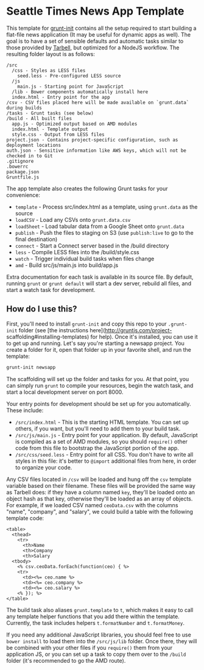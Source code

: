 Seattle Times News App Template
===============================

This template for [grunt-init](http://gruntjs.com/project-scaffolding)
contains all the setup required to start building a flat-file news application
(It may be useful for dynamic apps as well). The goal is to have a set of
sensible defaults and automatic tasks similar to those provided by
[Tarbell](http://tarbell.tribapps.com/), but optimized for a NodeJS workflow.
The resulting folder layout is as follows:

```
/src
  /css - Styles as LESS files
    seed.less - Pre-configured LESS source
  /js
    main.js - Starting point for JavaScript
  /lib - Bower components automatically install here
  index.html - Entry point for the app
/csv - CSV files placed here will be made available on `grunt.data` during builds
/tasks - Grunt tasks (see below)
/build - All built files
  app.js - Optimized output based on AMD modules
  index.html - Template output
  style.css - Output from LESS files
project.json - Contains project-specific configuration, such as deployment locations
auth.json - Sensitive information like AWS keys, which will not be checked in to Git
.gitignore
.bowerrc
package.json
Gruntfile.js
```

The app template also creates the following Grunt tasks for your convenience:

- `template` - Process src/index.html as a template, using `grunt.data` as the source
- `loadCSV` - Load any CSVs onto `grunt.data.csv`
- `loadSheet` - Load tabular data from a Google Sheet onto `grunt.data`
- `publish` - Push the files to staging on S3 (use `publish:live` to go to the final destination)
- `connect` - Start a Connect server based in the /build directory
- `less` - Compile LESS files into the /build/style.css
- `watch` - Trigger individual build tasks when files change
- `amd` - Build src/js/main.js into build/app.js

Extra documentation for each task is available in its source file. By default,
running `grunt` or `grunt default` will start a dev server, rebuild all files,
and start a watch task for development.

How do I use this?
------------------

First, you'll need to install `grunt-init` and copy this repo to your `.grunt-
init` folder (see [the instructions here](http://gruntjs.com/project-
scaffolding#installing-templates) for help). Once it's installed, you can use
it to get up and running. Let's say you're starting a newsapp project. You
create a folder for it, open that folder up in your favorite shell, and run
the template:

```sh
grunt-init newsapp
```

The scaffolding will set up the folder and tasks for you. At that point, you
can simply run `grunt` to compile your resources, begin the watch task, and
start a local development server on port 8000.

Your entry points for development should be set up for you automatically.
These include:

- `/src/index.html` - This is the starting HTML template. You can set up others, if you want, but you'll need to add them to your build task.
- `/src/js/main.js` - Entry point for your application. By default, JavaScript is compiled as a set of AMD modules, so you should `require()` other code from this file to bootstrap the JavaScript portion of the app.
- `/src/css/seed.less` - Entry point for all CSS. You don't have to write all styles in this file: it's better to `@import` additional files from here, in order to organize your code.

Any CSV files located in `/csv` will be loaded and hung off the `csv` template
variable based on their filename. These files will be provided the same way as
Tarbell does: if they have a column named `key`, they'll be loaded onto an
object hash as that key, otherwise they'll be loaded as an array of objects.
For example, if we loaded CSV named `ceoData.csv` with the columns "name",
"company", and "salary", we could build a table with the following template
code:

```
<table>
  <thead>
    <tr>
      <th>Name
      <th>Company
      <th>Salary
  <tbody>
    <% csv.ceoData.forEach(function(ceo) { %>
    <tr>
      <td><%= ceo.name %>
      <td><%= ceo.company %>
      <td><%= ceo.salary %>
    <% }); %>
</table>
```

The build task also aliases `grunt.template` to `t`, which makes it easy to
call any template helper functions that you add there within the template.
Currently, the task includes helpers `t.formatNumber` and `t.formatMoney`.

If you need any additional JavaScript libraries, you should feel free to use
`bower install` to load them into the `/src/js/lib` folder. Once there, they
will be combined with your other files if you `require()` them from your
application JS, or you can set up a task to copy them over to the `/build`
folder (it's recommended to go the AMD route).